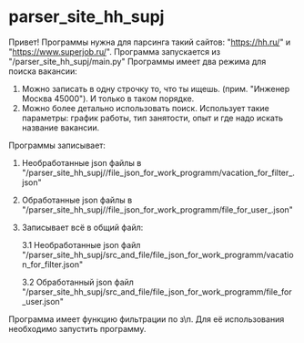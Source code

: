 # parser_site_hh_supj
Привет! Программы нужна для парсинга такий сайтов: "https://hh.ru/" и "https://www.superjob.ru/".
Программа запускается из "/parser_site_hh_supj/main.py"
Программы имеет два режима для поиска вакансии:
1. Можно записать в одну строчку то, что ты ищешь. (прим. "Инженер Москва 45000"). И только в таком порядке.
2. Можно более детально использовать поиск. Использует такие параметры: график работы, тип занятости, опыт и где надо искать название вакансии.


Программы записывает:
1. Необработанные json файлы в "/parser_site_hh_supj/<abstract>/file_json_for_work_programm/vacation_for_filter_<abstract>.json"

2. Обработанные json файлы в "/parser_site_hh_supj/<abstract>/file_json_for_work_programm/file_for_user_<abstract>.json"

3. Записывает всё в общий файл:

   3.1 Необработанные json файл "/parser_site_hh_supj/src_and_file/file_json_for_work_programm/vacation_for_filter.json"
   
   3.2 Обработанный json файл "/parser_site_hh_supj/src_and_file/file_json_for_work_programm/file_for_user.json"

Программа имеет функцию фильтрации по з\п. Для её использования необходимо запустить программу.
